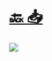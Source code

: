 #
# [🔙 ](../../)    <a href="../pdfs/270_📐 Proyecto_⬜ Mediciones y presupuesto.pdf">📥</a>
 <img src="page0.jpg"> 

            
                